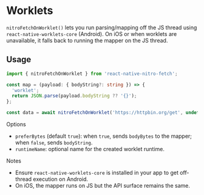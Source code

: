 # Worklets

`nitroFetchOnWorklet()` lets you run parsing/mapping off the JS thread using `react-native-worklets-core` (Android). On iOS or when worklets are unavailable, it falls back to running the mapper on the JS thread.

## Usage

```ts
import { nitroFetchOnWorklet } from 'react-native-nitro-fetch';

const map = (payload: { bodyString?: string }) => {
  'worklet';
  return JSON.parse(payload.bodyString ?? '{}');
};

const data = await nitroFetchOnWorklet('https://httpbin.org/get', undefined, map, { preferBytes: false });
```

Options

- `preferBytes` (default `true`): when `true`, sends `bodyBytes` to the mapper; when `false`, sends `bodyString`.
- `runtimeName`: optional name for the created worklet runtime.

Notes

- Ensure `react-native-worklets-core` is installed in your app to get off-thread execution on Android.
- On iOS, the mapper runs on JS but the API surface remains the same.


